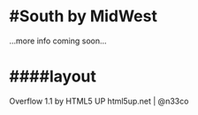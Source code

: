 #South by MidWest
=======
...more info coming soon...


####layout
=====
Overflow 1.1 by HTML5 UP
html5up.net | @n33co
